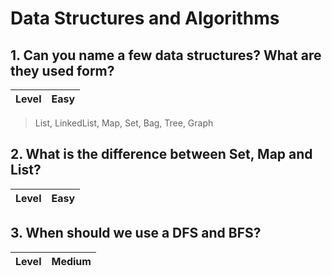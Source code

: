 # Data Structures and Algorithms

## 1. Can you name a few data structures? What are they used form?

| Level | Easy |
| ----- | --- |

> List, LinkedList, Map, Set, Bag, Tree, Graph

## 2. What is the difference between Set, Map and List?

| Level | Easy |
| ----- | --- |

## 3. When should we use a DFS and BFS?

| Level | Medium |
| ----- | --- |
